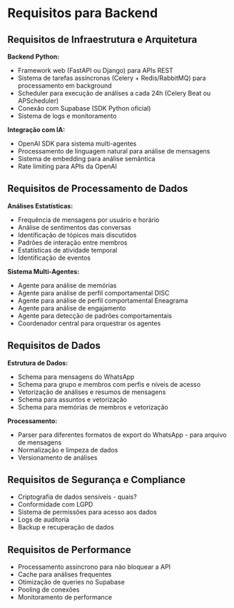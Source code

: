 # Requisitos para Backend

## **Requisitos de Infraestrutura e Arquitetura**

**Backend Python:**

- Framework web (FastAPI ou Django) para APIs REST
- Sistema de tarefas assíncronas (Celery + Redis/RabbitMQ) para processamento em background
- Scheduler para execução de análises a cada 24h (Celery Beat ou APScheduler)
- Conexão com Supabase (SDK Python oficial)
- Sistema de logs e monitoramento

**Integração com IA:**

- OpenAI SDK para sistema multi-agentes
- Processamento de linguagem natural para análise de mensagens
- Sistema de embedding para análise semântica
- Rate limiting para APIs da OpenAI

## **Requisitos de Processamento de Dados**

**Análises Estatísticas:**

- Frequência de mensagens por usuário e horário
- Análise de sentimentos das conversas
- Identificação de tópicos mais discutidos
- Padrões de interação entre membros
- Estatísticas de atividade temporal
- Identificação de eventos

**Sistema Multi-Agentes:**

- Agente para análise de memórias
- Agente para análise de perfil comportamental DISC
- Agente para análise de perfil comportamental Eneagrama
- Agente para análise de engajamento
- Agente para detecção de padrões comportamentais
- Coordenador central para orquestrar os agentes

## **Requisitos de Dados**

**Estrutura de Dados:**

- Schema para mensagens do WhatsApp
- Schema para grupo e membros com perfis e níveis de acesso
- Vetorização de análises e resumos de mensagens
- Schema para assuntos e vetorização
- Schema para memórias de membros e vetorização

**Processamento:**

- Parser para diferentes formatos de export do WhatsApp - para arquivo de mensagens
- Normalização e limpeza de dados
- Versionamento de análises

## **Requisitos de Segurança e Compliance**

- Criptografia de dados sensíveis - quais?
- Conformidade com LGPD
- Sistema de permissões para acesso aos dados
- Logs de auditoria
- Backup e recuperação de dados

## **Requisitos de Performance**

- Processamento assíncrono para não bloquear a API
- Cache para análises frequentes
- Otimização de queries no Supabase
- Pooling de conexões
- Monitoramento de performance